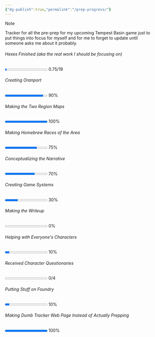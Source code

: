 ```yaml
---
{"dg-publish":true,"permalink":"/prep-progress/"}
---
```


> [!NOTE] 
> Tracker for all the pre-prep for my upcoming Tempest Basin game just to put things into focus for myself and for me to forget to update until someone asks me about it probably.

###### Hexes Finished (aka the real work I should be focusing on)
<progress max=19 value=.75> </progress> 0.75/19

###### Creating Oranport
<progress max=100 value=90> </progress> 90%

###### Making the Two Region Maps
<progress max=100 value=100> </progress> 100%

###### Making Homebrew Races of the Area
<progress max=100 value=75> </progress> 75%

###### Conceptualizing the Narrative
<progress max=100 value=70> </progress> 70%

###### Creating Game Systems
<progress max=100 value=30> </progress> 30%

###### Making the Writeup
<progress max=100 value=0> </progress> 0%

###### Helping with Everyone's Characters
<progress max=100 value=10> </progress> 10%

###### Received Character Questionaries 
<progress max=4 value=0> </progress> 0/4

###### Putting Stuff on Foundry
<progress max=100 value=10> </progress> 10%

###### Making Dumb Tracker Web Page Instead of Actually Prepping
<progress max=100 value=100> </progress> 100%